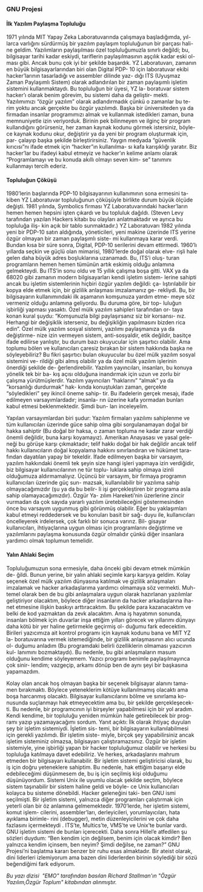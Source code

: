 <html><body><h3 style="text-align: left;">GNU Projesi</h3>
<h4 style="text-align: left;">İlk Yazılım Paylaşma Topluluğu</h4>
<p style="text-align: left;">1971 yılında MIT Yapay Zeka Laboratuvarında çalışmaya başladığımda, yıl-
larca varlığını sürdürmüş bir yazılım paylaşım topluluğunun bir parçası hali-
ne geldim. Yazılımların paylaşılması özel topluluğumuzla sınırlı değildi; bu,
bilgisayar tarihi kadar eskiydi, tariflerin paylaşılmasının aşçılık kadar eski ol-
ması gibi. Ancak bunu çok iyi bir şekilde başardık.
YZ Laboratuvarı, zamanın en büyük bilgisayarlarından biri olan Digital PDP-
10 için laboratuvar ekibi hacker’larının tasarladığı ve assembler dilinde yaz-
dığı ITS (Uyuşmaz Zaman Paylaşımlı Sistem) olarak adlandırılan bir zaman
paylaşımlı işletim sistemini kullanmaktaydı. Bu topluluğun bir üyesi, YZ la-
boratuvar sistem hacker’ı olarak benim görevim, bu sistemi daha da geliştir-
mekti.
Yazılımımızı “özgür yazılım” olarak adlandırmadık çünkü o zamanlar bu te-
rim yoktu ancak gerçekte bu özgür yazılımdı. Başka bir üniversiteden ya da
firmadan insanlar programımızı almak ve kullanmak istedikleri zaman, buna
memnuniyetle izin veriyorduk. Birinin pek bilinmeyen ve ilginç bir program
kullandığını görürseniz, her zaman kaynak kodunu görmek istersiniz, böyle-
ce kaynak kodunu okur, değiştirir ya da yeni bir program oluşturmak için, par-
çalayıp başka şekilde birleştirirsiniz.
Yaygın medyada “güvenlik kırıcısı”nı ifade etmek için “hacker”ın kullanılma-
sı kafa karışıklığı yaratır. Biz hacker’lar bu ifadeyi kabul etmeyiz ve hacker’ın
kelime anlamı olarak “Programlamayı ve bu konuda akıllı olmayı seven kim-
se” tanımını kullanmayı tercih ederiz.</p>

<h4 style="text-align: left;">Topluluğun Çöküşü</h4>
<p style="text-align: left;">1980’lerin başlarında PDP-10 bilgisayarının kullanımının sona ermesini ta-
kiben YZ Laboratuvar topluluğunun çöküşüyle birlikte durum büyük ölçüde
değişti.
1981 yılında, Symbolics firması YZ Laboratuvarındaki hacker’ların hemen
hemen hepsini işten çıkardı ve bu topluluk dağıldı. (Steven Levy tarafından
yazılan Hackers kitabı bu olayları anlatmaktadır ve ayrıca bu topluluğa iliş-
kin açık bir tablo sunmaktadır.)
YZ Laboratuvarı 1982 yılında yeni bir PDP-10 satın aldığında, yöneticileri,
yeni makine üzerinde ITS yerine özgür olmayan bir zaman paylaşımlı siste-
mi kullanmaya karar verdi.
Bundan kısa bir süre sonra, Digital, PDP-10 serilerini devam ettirmedi.
1960’lı yıllarda seçkin ve güçlü olan mimarisi, 1980’lerde doğal olarak elve-
rişli hale gelen daha büyük adres boşluklarına uzanamadı. Bu, ITS’i oluş-
turan programların hemen hemen tümünün artık eskimiş olduğu anlamına
gelmekteydi. Bu ITS’in sonu oldu ve 15 yıllık çalışma boşa gitti.
VAX ya da 68020 gibi zamanın modern bilgisayarları kendi işletim sistem-
lerine sahipti ancak bu işletim sistemlerinin hiçbiri özgür yazılım değildi: ça-
lıştırılabilir bir kopya elde etmek için, bir gizlilik anlaşması imzalamanız ge-
rekliydi.
Bu, bir bilgisayarın kullanımındaki ilk aşamanın komşunuza yardım etme-
meye söz vermeniz olduğu anlamına geliyordu. Bu duruma göre, bir top-
luluğun işbirliği yapması yasaktı. Özel mülk yazılım sahipleri tarafından or-
taya konan kural şuydu: “Komşunuzla bilgi paylaşırsanız siz bir korsansı-
nız. Herhangi bir değişiklik isterseniz, bu değişikliğin yapılmasını bizden
rica edin”.
Özel mülk yazılım sosyal sistemi, yazılımı paylaşmanıza ya da değiştirme-
nize izin vermeyen sistem, anti-sosyaldir, etik değildir, basitçe ifade edilirse
yanlıştır, bu durum bazı okuyucular için şaşırtıcı olabilir. Ama toplumu bölen
ve kullanıcıları çaresiz bırakan bir sistem hakkında başka ne söyleyebiliriz?
Bu fikri şaşırtıcı bulan okuyucular bu özel mülk yazılım sosyal sistemini ve-
rildiği gibi almış olabilir ya da özel mülk yazılım işlerinin önerdiği şekilde de-
ğerlendirebilir. Yazılım yayıncıları, insanları, bu konuya yönelik tek bir ba-
kış açısı olduğuna inandırmak için uzun ve zorlu bir çalışma yürütmüşlerdir.
Yazılım yayıncıları “haklarını” “almak” ya da “korsanlığı durdurmak” hak-
kında konuştukları zaman, gerçekte “söyledikleri” şey ikincil öneme sahip-
tir. Bu ifadelerin gerçek mesajı, ifade edilmeyen varsayımlardadır; insanla-
rın üzerine kafa yormadan bunları kabul etmesi beklenmektedir. Şimdi bun-
ları inceleyelim.</p>
<p style="text-align: left;">Yapılan varsayımlardan biri şudur: Yazılım firmaları yazılımı sahiplenme ve
tüm kullanıcıları üzerinde güce sahip olma gibi sorgulanamayan doğal bir
hakka sahiptir (Bu doğal bir haksa, o zaman topluma ne kadar zarar verdiği
önemli değildir, buna karşı koyamayız). Amerikan Anayasası ve yasal gele-
neği bu görüşe karşı çıkmaktadır; telif hakkı doğal bir hak değildir ancak telif
hakkı kullanıcıların doğal kopyalama hakkını sınırlandıran ve hükümet tara-
fından dayatılan yapay bir tekeldir.
İfade edilmeyen başka bir varsayım, yazılım hakkındaki önemli tek şeyin size
hangi işleri yapmaya izin verdiğidir, biz bilgisayar kullanıcılarının ne tür toplu-
luklara sahip olmaya izinli olduğumuza aldırmamalıyız.
Üçüncü bir varsayım, bir firmaya programın kullanıcıları üzerinde güç sun-
mazsak, kullanılabilir bir yazılıma sahip olmayacağımızdır (şu ya da bu belir-
li işi gerçekleştiren bir programa asla sahip olamayacağımızdır). Özgür Ya-
zılım Hareketi’nin üzerlerine zincir vurmadan da çok sayıda yararlı yazılım
üretebileceğini göstermesinden önce bu varsayım uygunmuş gibi görünmüş
olabilir.
Eğer bu yaklaşımları kabul etmeyi reddedersek ve bu konuları basit bir sağ-
duyu ile, kullanıcıları öncelleyerek irdelersek, çok farklı bir sonuca varırız. Bil-
gisayar kullanıcıları, ihtiyaçlarına uygun olması için programlarını değiştirme
ve yazılımlarını paylaşma konusunda özgür olmalıdır çünkü diğer insanlara
yardımcı olmak toplumun temelidir.</p>

<h4 style="text-align: left;">Yalın Ahlaki Seçim</h4>
<p style="text-align: left;">Topluluğumuzun sona ermesiyle, daha önceki gibi devam etmek mümkün de-
ğildi. Bunun yerine, bir yalın ahlaki seçimle karşı karşıya geldim.
Kolay seçenek özel mülk yazılım dünyasına katılmak ve gizlilik anlaşmaları
imzalamak ve hacker arkadaşlarıma yardımcı olmamaya söz vermekti. Muh-
temel olarak ben de bu gibi anlaşmalara uygun olarak hazırlanan yazılımlar
geliştiriyor olacaktım, böylece diğer insanların da hacker arkadaşlarına iha-
net etmesine ilişkin baskıyı arttıracaktım.
Bu şekilde para kazanacaktım ve belki de kod yazmaktan da zevk alacaktım.
Ama iş hayatımın sonunda, insanları bölmek için duvarlar inşa ettiğim yılları
görecek ve yıllarımı dünyayı daha kötü bir yer haline getirmekle geçirmiş ol-
duğumu fark edecektim.
Birileri yazıcımıza ait kontrol programı için kaynak kodunu bana ve MIT YZ la-
boratuvarına vermek istemediğinde, bir gizlilik anlaşmasının alıcı ucunda ol-
duğumu anladım (Bu programdaki belirli özelliklerin olmaması yazıcının kul-
lanımını bozmaktaydı). Bu nedenle, bu gibi anlaşmaların masum olduğunu
kendime söyleyemem. Yazıcı programı benimle paylaşılmayınca çok sinir-
lendim; vazgeçip, arkamı dönüp ben de aynı şeyi bir başkasına yapamazdım.</p>
<p style="text-align: left;">Kolay olan ancak hoş olmayan başka bir seçenek bilgisayar alanını tama-
men bırakmaktı. Böylece yeteneklerim kötüye kullanılmamış olacaktı ama
boşa harcanmış olacaktı. Bilgisayar kullanıcılarını bölme ve sınırlama ko-
nusunda suçlanmayı hak etmeyecektim ama bu, bir şekilde gerçekleşecek-
ti.
Bu nedenle, bir programcının iyi birşeyler yapabilmesi için bir yol aradım.
Kendi kendime, bir topluluğu yeniden mümkün hale getirebilecek bir prog-
ramı yazıp yazamayacağımı sordum.
Yanıt açıktı: İlk olarak ihtiyaç duyulan şey bir işletim sistemiydi. İşletim sis-
temi, bir bilgisayarın kullanılabilmesi için gerekli yazılımdı. Bir işletim siste-
miyle, birçok şey yapabilirsiniz ancak işletim sisteminiz olmazsa, bilgisayarı
çalıştıramazsınız. Özgür bir işletim sistemiyle, yine işbirliği yapan bir hacker
topluluğumuz olabilir ve herkesi bu topluluğa katılmaya davet edebiliriz. Ve
herkes, arkadaşlarını mahrum etmeden bir bilgisayarı kullanabilir.
Bir işletim sistemi geliştiricisi olarak, bu iş için doğru yeteneklere sahiptim.
Bu nedenle, hak ettiğim başarıyı elde edebileceğimi düşünmesem de, bu iş
için seçilmiş kişi olduğumu düşünüyordum. Sistemi Unix ile uyumlu olacak
şekilde seçtim, böylece sistem taşınabilir bir sistem haline geldi ve böyle-
ce Unix kullanıcıları kolayca bu sisteme dönebildi. Hacker geleneğini taki-
ben GNU ismi seçilmişti.
Bir işletim sistemi, yalnızca diğer programları çalıştırmak için yeterli olan bir
öz anlamına gelmemektedir. 1970’lerde, her işletim sistemi, komut işlem-
cilerini, assembler’ları, derleyicileri, yorumlayıcıları, hata ayıklama birimle-
rini (debugger), metin düzenleyicilerini ve çok daha fazlasını içermekteydi
. ITS’te, Multics’te, VMS’te ve Unix’te bunlar vardı. GNU işletim sistemi de
bunları içerecekti.
Daha sonra Hillel’e atfedilen şu sözleri duydum:
“Ben kendim için değilsem, benim için olacak kimdir? Ben yalnızca
kendim içinsem, ben neyim? Şimdi değilse, ne zaman?”
GNU Projesi’ni başlatma kararı benzer bir ruhu esas almaktadır.
Bir ateist olarak, dini liderleri izlemiyorum ama bazen dini liderlerden birinin
söylediği bir sözü beğendiğimi fark ediyorum.</p>
<p style="text-align: left;"><em>Bu yazı dizisi  "EMO" tarafından basılan Richard Stallman'ın "Özgür Yazılım,Özgür Toplum" kitabından alınmıştır. </em></p></body></html>